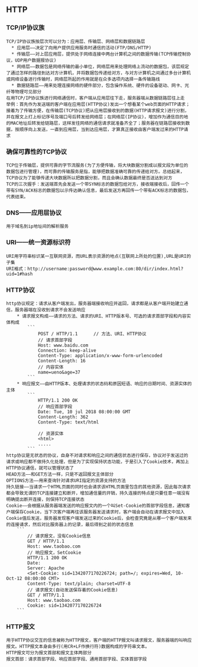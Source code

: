 ## HTTP
### TCP/IP协议族
    TCP/IP协议族按层次可以分为：应用层、传输层、网络层和数据链路层
      * 应用层——决定了向用户提供应用服务时通信的活动(FTP/DNS/HTTP)
      * 传输层——对上层应用层，提供处于网络连接中两台计算机之间的数据传输(TCP传输控制协议，UDP用户数据报协议)
      * 网络层——数据包是网络传输的最小单位，网络层用来处理网络上流动的数据包，该层规定了通过怎样的路径到达对方计算机，并将数据包传递给对方，与对方计算机之间通过多台计算机或网络设备进行传输时，网络层所起的作用就是在众多选项内选择一条传输路线
      * 数据链路层——用来处理连接网络的硬件部分，包含操作系统、硬件的设备驱动、网卡、光纤等物理可见部分
    在用TCP/IP协议族进行网络通信时，客户端从应用层往下走，服务器端从数据链路层往上走
    举例：首先作为发送端的客户端在应用层(HTTP协议)发出一个想看某个web页面的HTTP请求；接着为了传输方便，在传输层(TCP协议)把从应用层接收到的数据(HTTP请求报文)进行分割，并在报文上打上标记序号及端口号后转发给网络层；在网络层(IP协议)，增加作为通信目的地的MAC地址后转发给链路层，这样发往网络的通信请求就准备齐全了；服务器在链路层接收到数据，按顺序向上发送，一直到应用层，当到达应用层，才算真正接收由客户端发过来的HTTP请求 
### 确保可靠性的TCP协议
    TCP位于传输层，提供可靠的字节流服务(为了方便传输，将大块数据分割成以报文段为单位的数据包进行管理)，而可靠的传输服务是指，能够把数据准确可靠的传递给对方。总结起来，TCP协议为了能够传递大块数据所以把数据分割，而且会确认数据最终是否送达到对方
    TCP的三次握手：发送端首先会发送一个带SYN标志的数据包给对方，接收端接收后，回传一个带有SYN/ACK标志的数据包以示传达确认信息，最后发送方再回传一个带有ACK标志的数据包，代表结束。
### DNS——应用层协议
    用于域名到ip地址间的解析服务
### URI——统一资源标识符
    URI用字符串标识某一互联网资源，而URL表示资源的地点(互联网上所处的位置),URL是URI的子集
    URI格式：http://username:password@www.example.com:80/dir/index.html?uid=1#hash
### HTTP协议
    http协议规定：请求从客户端发出，服务器端接收响应并返回，请求都是从客户端开始建立通信，服务器端在没收到请求不会发送响应
        * 请求报文构成——请求的方法、请求的URI、HTTP版本号、可选的请求首部字段和内容实体构成
            ```
                POST / HTTP/1.1      // 方法、URI、HTTP协议
                // 请求首部字段
                Host: www.baidu.com
                Connection: keep-alive
                Content-Type: application/x-www-form-urlencoded
                Content-Length: 16
                // 内容实体
                name=ueno&age=37
            ```
        * 响应报文——由HTTP版本、处理请求的状态码和原因短语、响应的日期时间、资源实体的主体
            ```
                HTTP/1.1 200 OK
                // 响应首部字段
                Date: Tue, 10 jul 2018 08:00:00 GMT
                Content-Length: 362
                Content-Type: text/html

                // 资源实体
                <html>
                .....
            ```
    http协议是无状态的协议，自身不对请求和响应之间的通信状态进行保存，协议对于发送过的请求或响应都不做持久化处理，但是为了实现保持状态功能，于是引入了Cookie技术，再加上HTTP协议通信，就可以管理状态了
    HEAD方法——和GET方法一样，只是不返回报文主体部分
    OPTIONS方法——用来查询针对请求URI指定的资源支持的方法
    持久链接——当请求一个HTML页面的同时也会请求该HTML页面里包含的其他资源，因此每次请求都会导致无谓的TCP连接建立和断开，增加通信量的开销，持久连接的特点是只要任意一端没有明确提出断开连接，则保持TCP连接状态
    Cookie——会根据从服务器端发送的响应报文内的一个叫Set-Cookie的首部字段信息，通知客户端保存Cookie，当下次客户端再往该服务器发送请求时，客户端会自动在请求报文中加入Cookie值后发送，服务器发现客户端发送过来的Cookie后，会检查究竟是从哪一个客户端发来的连接请求，然后对比服务器上的记录，最后得到之前的状态信息
        ```
            // 请求报文，没有Cookie信息
            GET / HTTP/1.1
            Host: www.taobao.com
            // 响应报文，SetCookie
            HTTP/1.1 200 OK
            Date: 
            Server: Apache
            <Set-Cookie: sid=1342077170226724; path=/; expires=Wed, 10-Oct-12 08:00:00 CMT>
            Content-Type: text/plain; charset=UTF-8
            // 请求报文(自动发送保存着的Cookie信息)
            GET / HTTP/1.1
            Host: www.taobao.com
            Cookie: sid=1342077170226724
        ```
### HTTP报文
    用于HTTP协议交互的信息被称为HTTP报文，客户端的HTTP报文叫请求报文，服务器端的叫响应报文。HTTP报文本身由多行(用CR+LF作换行符)数据构成的字符串文本。
    HTTP报文可分为报文首部和报文主体两部分
    报文首部：请求首部字段、响应首部字段、通用首部字段、实体首部字段
